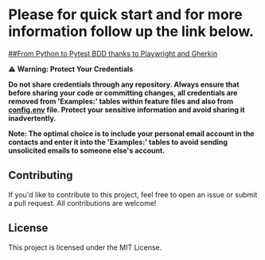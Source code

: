 
# Please for quick start and for more information follow up the link below.

   [##From Python to Pytest BDD thanks to Playwright and Gherkin](docs/build/html/index.html)


   ⚠️ **Warning: Protect Your Credentials**

   **Do not share credentials through any repository. Always ensure that before sharing your code or committing changes, 
   all credentials are removed from 'Examples:' tables within feature files and also from [config.env](/config.env) file.
   Protect your sensitive information and avoid sharing it inadvertently.**
 
   **Note: The optimal choice is to include your personal email account in the contacts and enter it into the 'Examples:' 
   tables to avoid sending unsolicited emails to someone else's account.**



## Contributing
If you'd like to contribute to this project, feel free to open an issue or submit a pull request. 
All contributions are welcome!

## License
This project is licensed under the MIT License.
